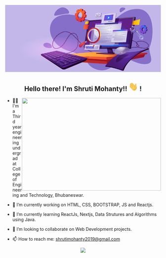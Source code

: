 <p align="center">
  <img src="./header.png">
  </p>

<h2 align="center"> Hello there! I'm Shruti Mohanty!! <img src="https://raw.githubusercontent.com/ABSphreak/ABSphreak/master/gifs/Hi.gif" width="30px" height="30px"> ! </h2>

<img align="right" src="https://media.istockphoto.com/vectors/working-at-home-vector-flat-style-illustration-online-career-space-vector-id1241710244?k=20&m=1241710244&s=612x612&w=0&h=RqGpgs6pK0cC7C-P70rgtf0iPFaQLTfa0X3eNJiYRCs=" width="450" height="300">


-  👩‍🎓 I'm a Third year engineering undergrad at College of Engineering and Technology, Bhubaneswar.

-  🔭 I’m currently working on HTML, CSS, BOOTSTRAP, JS and Reactjs. 

-  📝 I’m currently learning ReactJs, Nextjs, Data Strutures and Algorithms using Java.

-  👯 I’m looking to collaborate on Web Development projects.

-  📫 How to reach me: shrutimohanty2019@gmail.com

<p align="center">
<a href="https://github.com/shruti0419">
  <img height="160em" src="https://github-readme-stats.vercel.app/api?username=shruti0419&show_icons=true&theme=dark&include_all_commits=true&count_private=true"/>
 <!-- <img height="160em" src="https://github-readme-streak-stats.herokuapp.com/?user=shruti0419&theme=dark"/> -->
</a>
</p>

